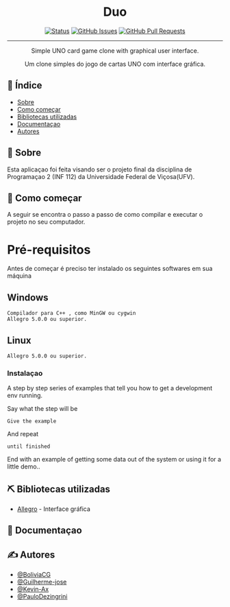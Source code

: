 <!-- <p align="center">
  <a href="" rel="noopener">
 <img width=200px height=200px src="https://i.imgur.com/6wj0hh6.jpg" alt="Project logo"></a>
</p> -->

<h1 align="center">Duo</h1>

<div align="center">

[![Status](https://img.shields.io/badge/status-active-success.svg)]()
[![GitHub Issues](https://img.shields.io/github/issues/kylelobo/The-Documentation-Compendium.svg)](https://github.com/INF112-Programacao2/20202-team-5/issues)
[![GitHub Pull Requests](https://img.shields.io/github/issues-pr/kylelobo/The-Documentation-Compendium.svg)](https://github.com/INF112-Programacao2/20202-team-5/pulls)


</div>

---

<p align="center"> Simple UNO card game clone with graphical user interface. 
    <br> 
</p>
<p align="center"> Um clone simples do jogo de cartas UNO com  interface gráfica. 
    <br> 
</p>

## 📝 Índice

- [Sobre](#about)
- [Como começar](#getting_started)
- [Bibliotecas utilizadas](#built_using)
- [Documentaçao](#documentation)
- [Autores](#authors)


## 🧐 Sobre <a name = "about"></a>

Esta aplicaçao foi feita visando ser o projeto final da disciplina de Programaçao 2 (INF 112) da Universidade Federal de Viçosa(UFV).

## 🏁 Como começar <a name = "getting_started"></a>

A seguir se encontra o passo a passo de como compilar e executar o projeto no seu computador.

<h1>Pré-requisitos</h2>

Antes de começar é preciso ter instalado os seguintes softwares em sua máquina

## Windows

```
Compilador para C++ , como MinGW ou cygwin
Allegro 5.0.0 ou superior.
```
## Linux

```
Allegro 5.0.0 ou superior.
```

### Instalaçao

A step by step series of examples that tell you how to get a development env running.

Say what the step will be

```
Give the example
```

And repeat

```
until finished
```

End with an example of getting some data out of the system or using it for a little demo..

## ⛏️ Bibliotecas utilizadas <a name = "built_using"></a>

- [Allegro](https://www.allegro.cc) - Interface gráfica

## 📝 Documentaçao <a name = "documentation"></a> 



## ✍️ Autores <a name = "authors"></a>

- [@BoliviaCG](https://github.com/BoliviaCG)
- [@Guilherme-jose](https://github.com/Guilherme-jose) 
- [@Kevin-Ax](https://github.com/Kevin-Ax)
- [@PauloDezingrini](https://github.com/PauloDezingrini) 
